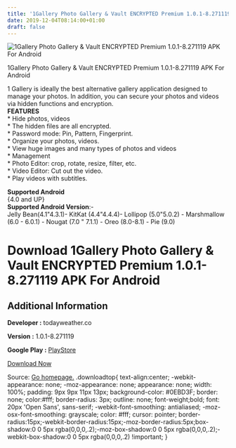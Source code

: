 ```yaml
---
title: '1Gallery Photo Gallery & Vault ENCRYPTED Premium 1.0.1-8.271119 APK For Android'
date: 2019-12-04T08:14:00+01:00
draft: false
---
```


![1Gallery Photo Gallery & Vault ENCRYPTED Premium 1.0.1-8.271119 APK For Android](https://i2.wp.com/apkhome.net/wp-content/uploads/2019/12/1Gallery-Photo-Gallery-Vault-ENCRYPTED-Premium-1.0.1-8.271119.png "1Gallery Photo Gallery & Vault ENCRYPTED Premium 1.0.1-8.271119 APK For Android")

  

1Gallery Photo Gallery & Vault ENCRYPTED Premium 1.0.1-8.271119 APK For Android

1 Gallery is ideally the best alternative gallery application designed to manage your photos. In addition, you can secure your photos and videos via hidden functions and encryption.  
**FEATURES**  
\* Hide photos, videos  
\* The hidden files are all encrypted.  
\* Password mode: Pin, Pattern, Fingerprint.  
\* Organize your photos, videos.  
\* View huge images and many types of photos and videos  
\* Management  
\* Photo Editor: crop, rotate, resize, filter, etc.  
\* Video Editor: Cut out the video.  
\* Play videos with subtitles.

**Supported Android**  
{4.0 and UP}  
**Supported Android Version**:-  
Jelly Bean(4.1"4.3.1)- KitKat (4.4"4.4.4)- Lollipop (5.0"5.0.2) - Marshmallow (6.0 - 6.0.1) - Nougat (7.0 " 7.1.1) - Oreo (8.0-8.1) - Pie (9.0)

Download 1Gallery Photo Gallery & Vault ENCRYPTED Premium 1.0.1-8.271119 APK For Android
========================================================================================

Additional Information
----------------------

**Developer :** todayweather.co

**Version :** 1.0.1-8.271119

**Google Play :** [PlayStore](https://play.google.com/store/apps/details?id=app.galleryx&hl=en)

  

[Download Now](https://store4app.co/post/1gallery-photo-gallery-amp-vault-encrypted-premium-1-0-1-8-271119-apk-for-android_1575384381)

  
Source: [Go homepage.](https://store4app.co/post/1gallery-photo-gallery-amp-vault-encrypted-premium-1-0-1-8-271119-apk-for-android_1575384381) .downloadtop{ text-align:center; -webkit-appearance: none; -moz-appearance: none; appearance: none; width: 100%; padding: 9px 9px 11px 13px; background-color: #0EBD3F; border: none; color:#fff; border-radius: 3px; outline: none; font-weight;bold; font: 20px 'Open Sans', sans-serif; -webkit-font-smoothing: antialiased; -moz-osx-font-smoothing: grayscale; color: #fff; cursor: pointer; border-radius:15px;-webkit-border-radius:15px;-moz-border-radius:5px;box-shadow:0 0 5px rgba(0,0,0,.2);-moz-box-shadow:0 0 5px rgba(0,0,0,.2);-webkit-box-shadow:0 0 5px rgba(0,0,0,.2) !important; }